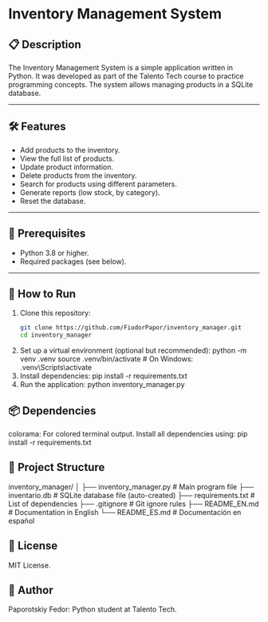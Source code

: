 # Inventory Management System

## 📋 Description

The Inventory Management System is a simple application written in Python. It was developed as part of the Talento Tech course to practice programming concepts. The system allows managing products in a SQLite database.

---

## 🛠️ Features

- Add products to the inventory.
- View the full list of products.
- Update product information.
- Delete products from the inventory.
- Search for products using different parameters.
- Generate reports (low stock, by category).
- Reset the database.

---

## 🛑 Prerequisites

- Python 3.8 or higher.
- Required packages (see below).

---

## 🚀 How to Run

1. Clone this repository:
   ```bash
   git clone https://github.com/FiodorPapor/inventory_manager.git
   cd inventory_manager
2. Set up a virtual environment (optional but recommended):
   python -m venv .venv
   source .venv/bin/activate  # On Windows: .venv\Scripts\activate
3. Install dependencies:
   pip install -r requirements.txt
4. Run the application:
   python inventory_manager.py

## 📦 Dependencies

colorama: For colored terminal output.
Install all dependencies using:
   pip install -r requirements.txt

## 📂 Project Structure

inventory_manager/
│
├── inventory_manager.py        # Main program file
├── inventario.db               # SQLite database file (auto-created)
├── requirements.txt            # List of dependencies
├── .gitignore                  # Git ignore rules
├── README_EN.md                # Documentation in English
└── README_ES.md                # Documentación en español

## 📖 License

MIT License.

## 👤 Author

Paporotskiy Fedor: Python student at Talento Tech.